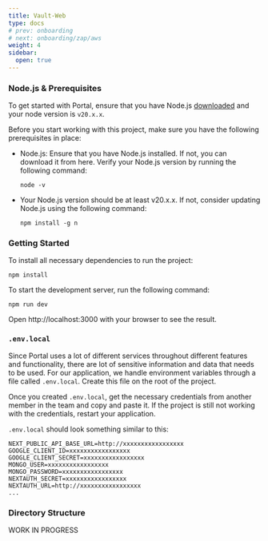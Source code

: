 ```yaml
---
title: Vault-Web
type: docs
# prev: onboarding
# next: onboarding/zap/aws
weight: 4
sidebar:
  open: true
---
```


### Node.js & Prerequisites

To get started with Portal, ensure that you have Node.js [downloaded](https://nodejs.org/en/download) and your node version is `v20.x.x`.

Before you start working with this project, make sure you have the following prerequisites in place:

- Node.js: Ensure that you have Node.js installed. If not, you can download it from here. Verify your Node.js version by running the following command:

  ```
  node -v
  ```

- Your Node.js version should be at least v20.x.x. If not, consider updating Node.js using the following command:
  ```
  npm install -g n
  ```

### Getting Started

To install all necessary dependencies to run the project:

```
npm install
```

To start the development server, run the following command:

```
npm run dev
```

Open http://localhost:3000 with your browser to see the result.

### `.env.local`

Since Portal uses a lot of different services throughout different features and functionality, there are lot of sensitive information and data that needs to be used. For our application, we handle environment variables through a file called `.env.local`. Create this file on the root of the project.

Once you created `.env.local`, get the necessary credentials from another member in the team and copy and paste it. If the project is still not working with the credentials, restart your application.

`.env.local` should look something similar to this:

```{filename=".env.local"}
NEXT_PUBLIC_API_BASE_URL=http://xxxxxxxxxxxxxxxxx
GOOGLE_CLIENT_ID=xxxxxxxxxxxxxxxxx
GOOGLE_CLIENT_SECRET=xxxxxxxxxxxxxxxxx
MONGO_USER=xxxxxxxxxxxxxxxxx
MONGO_PASSWORD=xxxxxxxxxxxxxxxxx
NEXTAUTH_SECRET=xxxxxxxxxxxxxxxxx
NEXTAUTH_URL=http://xxxxxxxxxxxxxxxxx
...
```

### Directory Structure

WORK IN PROGRESS
